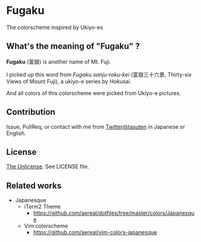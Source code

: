 # Fugaku
The colorscheme inspired by Ukiyo-es

## What's the meaning of "Fugaku" ?
**Fugaku** (富嶽) is another name of Mt. Fuji.

I picked up this word from  *Fugaku sanju-roku-kei* (富嶽三十六景, Thirty-six Views of Mount Fuji), a ukiyo-e series by Hokusai.

And all colors of this colorscheme were picked from Ukiyo-e pictures.

## Contribution
Issue, PullReq, or contact with me from [Twitter@tasuten](https://twitter.com/tasuten) in Japanese or English.

## License
[The Unlicense](http://unlicense.org/). See LICENSE file.

## Related works
- Japanesque
    -  iTerm2 Theme
        - https://github.com/aereal/dotfiles/tree/master/colors/Japanesque
    -  Vim colorscheme
        -  https://github.com/aereal/vim-colors-japanesque



